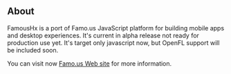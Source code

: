 ## About

FamousHx is a port of Famo.us JavaScript platform for building mobile apps and desktop experiences. It's current in alpha release not ready for production use yet. It's target only javascript now, but OpenFL support will be included soon.

You can visit now [Famo.us Web site][famous-site] for more information.

[famous-site]: http://famo.us